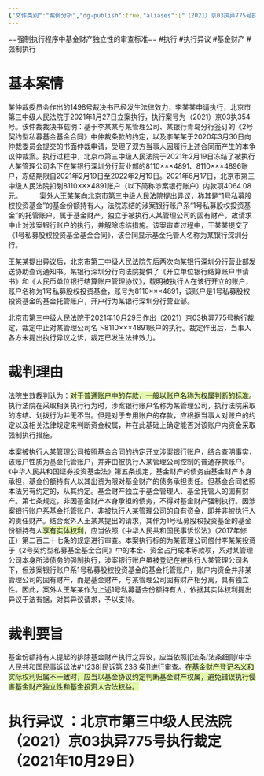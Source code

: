 ```yaml
---
{"文件类别":"案例分析","dg-publish":true,"aliases":["（2021）京03执异775号执行裁定"],"permalink":"/案例分析case/裁判文书/王某某与李某某执行异议案/","dgPassFrontmatter":true,"created":"2024-09-30T11:46:24.110+08:00","updated":"2024-10-23T17:35:52.487+08:00"}
---
```


==强制执行程序中基金财产独立性的审查标准==
#执行 #执行异议 #基金财产 #强制执行
# 基本案情
某仲裁委员会作出的1498号裁决书已经发生法律效力，李某某申请执行，北京市第三中级人民法院于2021年1月27日立案执行，执行案号为（2021）京03执354号。该仲裁裁决书载明：基于李某某与某管理公司、某银行青岛分行签订的《2号契约型私募基金基金合同》中仲裁条款的约定，以及李某某于2020年3月30日向仲裁委员会提交的书面仲裁申请，受理了双方当事人因履行上述合同而产生的本争议仲裁案。执行过程中，北京市第三中级人民法院于2021年2月19日冻结了被执行人某管理公司名下在某银行深圳分行营业部的8110×××4891、8110×××4896账户，冻结期限自2021年2月19日至2022年2月19日。2021年6月17日，北京市第三中级人民法院扣划8110×××4891账户（以下简称涉案银行账户）内款项4064.08元。
　　
案外人王某某向北京市第三中级人民法院提出异议，称其是“1号私募股权投资基金”的基金份额持有人，法院冻结的涉案银行账户系“1号私募股权投资基金”的托管账户，属于基金财产，独立于被执行人某管理公司的固有财产，故请求中止对涉案银行账户的执行，并解除冻结措施。该案审查过程中，王某某提交了《1号私募股权投资基金基金合同》，该合同显示基金托管人名称为某银行深圳分行。

王某某提出异议后，北京市第三中级人民法院先后两次向某银行深圳分行营业部发送协助查询通知书。某银行深圳分行向法院提供了《开立单位银行结算账户申请书》和《人民币单位银行结算账户管理协议》，载明被执行人在该行开立的账户，账户名称为1号私募股权投资基金，账号为8110×××4891，该账户是1号私募股权投资基金的基金托管账户，开户行为某银行深圳分行营业部。

北京市第三中级人民法院于2021年10月29日作出（2021）京03执异775号执行裁定，裁定中止对某管理公司名下8110×××4891账户的执行。裁定作出后，当事人各方未提出执行异议之诉，裁定已发生法律效力。
# 裁判理由

法院生效裁判认为：<span style="background:rgba(205, 244, 105, 0.55)">对于普通账户中的存款，一般以账户名称为权属判断的标准</span>。执行法院在采取相关执行行为时，涉案银行账户名称为某管理公司，执行法院采取的冻结、划拨行为并无不当。但是对于专用账户的存款，应根据当事人对账户的约定以及相关法律规定来判断资金权属，并在此基础上确定能否对该账户内资金采取强制执行措施。

本案被执行人某管理公司按照基金合同的约定开立涉案银行账户，结合查明事实，该账户性质为基金托管账户，并非由被执行人某管理公司控制的普通存款账户。《中华人民共和国证券投资基金法》第五条规定，基金财产的债务由基金财产本身承担，基金份额持有人以其出资为限对基金财产的债务承担责任。但基金合同依照本法另有约定的，从其约定。基金财产独立于基金管理人、基金托管人的固有财产。第七条规定，非因基金财产本身承担的债务，不得对基金财产强制执行。因涉案银行账户系基金托管账户，非被执行人某管理公司的自有资金，即并非被执行人的责任财产。结合案外人王某某提出的请求，其作为1号私募股权投资基金的基金份额持有人<span style="background:rgba(205, 244, 105, 0.55)">享有实体权利</span>，应当依照《中华人民共和国民事诉讼法》（2017年修正）第二百二十七条的规定进行审查。本案执行标的为某管理公司偿付李某某投资于《2号契约型私募基金基金合同》中的本金、资金占用成本等款项，系对某管理公司本身所涉债务的强制执行，涉案银行账户虽被登记在被执行人某管理公司名下，但涉案银行账户系1号私募股权投资基金的基金托管账户，账户内资金并非某管理公司的固有财产，而是基金财产，与某管理公司固有财产相分离，具有独立性。因此，案外人王某某作为上述1号私募基金份额持有人，依据其实体权利提出异议于法有据，对其异议请求，予以支持。
# 裁判要旨
基金份额持有人提起的排除基金财产执行之异议，应当依照[[法条/法条细则/中华人民共和国民事诉讼法#^t238\|民诉第 238 条]]进行审查。<span style="background:rgba(205, 244, 105, 0.55)">在基金财产登记名义和实际权利归属不一致时，应当以基金协议约定判断基金财产权属，避免错误执行侵害基金财产独立性和基金投资人合法权益。</span>


# 执行异议 ：北京市第三中级人民法院（2021）京03执异775号执行裁定（2021年10月29日）
